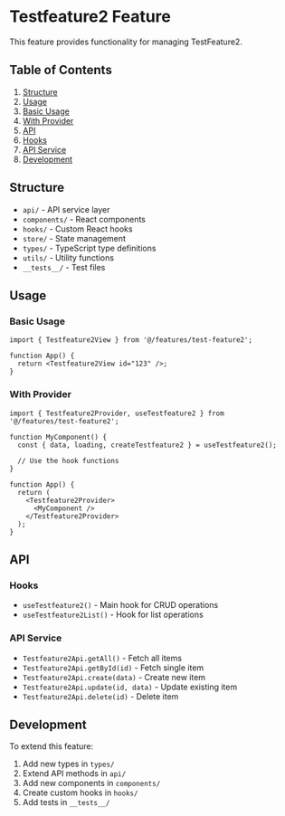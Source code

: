 # Testfeature2 Feature

This feature provides functionality for managing TestFeature2.

## Table of Contents

1. [Structure](#structure)
2. [Usage](#usage)
  3. [Basic Usage](#basic-usage)
  4. [With Provider](#with-provider)
5. [API](#api)
  6. [Hooks](#hooks)
  7. [API Service](#api-service)
8. [Development](#development)

## Structure

- `api/` - API service layer
- `components/` - React components
- `hooks/` - Custom React hooks
- `store/` - State management
- `types/` - TypeScript type definitions
- `utils/` - Utility functions
- `__tests__/` - Test files

## Usage

### Basic Usage

```tsx
import { Testfeature2View } from '@/features/test-feature2';

function App() {
  return <Testfeature2View id="123" />;
}
```

### With Provider

```tsx
import { Testfeature2Provider, useTestfeature2 } from '@/features/test-feature2';

function MyComponent() {
  const { data, loading, createTestfeature2 } = useTestfeature2();
  
  // Use the hook functions
}

function App() {
  return (
    <Testfeature2Provider>
      <MyComponent />
    </Testfeature2Provider>
  );
}
```

## API

### Hooks

- `useTestfeature2()` - Main hook for CRUD operations
- `useTestfeature2List()` - Hook for list operations

### API Service

- `Testfeature2Api.getAll()` - Fetch all items
- `Testfeature2Api.getById(id)` - Fetch single item
- `Testfeature2Api.create(data)` - Create new item
- `Testfeature2Api.update(id, data)` - Update existing item
- `Testfeature2Api.delete(id)` - Delete item

## Development

To extend this feature:

1. Add new types in `types/`
2. Extend API methods in `api/`
3. Add new components in `components/`
4. Create custom hooks in `hooks/`
5. Add tests in `__tests__/`
